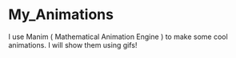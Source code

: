 # My_Animations
I use Manim ( Mathematical Animation Engine ) to make some cool animations. I will show them using gifs!
